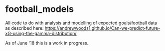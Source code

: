 # football_models
All code to do with analysis and modelling of expected goals/football data as described here: https://andrewwoods1.github.io/Can-we-predict-future-xG-using-the-gamma-distribution/

As of June '18 this is a work in progress.
